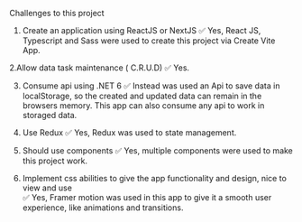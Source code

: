 Challenges to this project 


1. Create an application using ReactJS or NextJS 
&#x2705; Yes, React JS, Typescript and Sass were used to create this project via Create Vite App.  

2.Allow data task maintenance ( C.R.U.D)
&#x2705; Yes.

3. Consume api using .NET 6
&#x2705; Instead was used an Api to save data in localStorage, so the created and updated data can remain in the browsers memory. This app can also consume any api to work in storaged data.

4. Use Redux
&#x2705; Yes, Redux was used to state management.

5. Should use components
&#x2705; Yes, multiple components were used to make this project work.

6. Implement css abilities to give the app functionality and design, nice to view and use  
&#x2705; Yes, Framer motion was used in this app to give it a smooth user experience, like animations and transitions.

